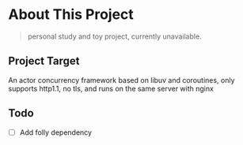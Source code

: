 # About This Project
> personal study and toy project, currently unavailable.

## Project Target
An actor concurrency framework based on libuv and coroutines, only supports http1.1, no tls, and runs on the same server with nginx

## Todo
- [ ] Add folly dependency
